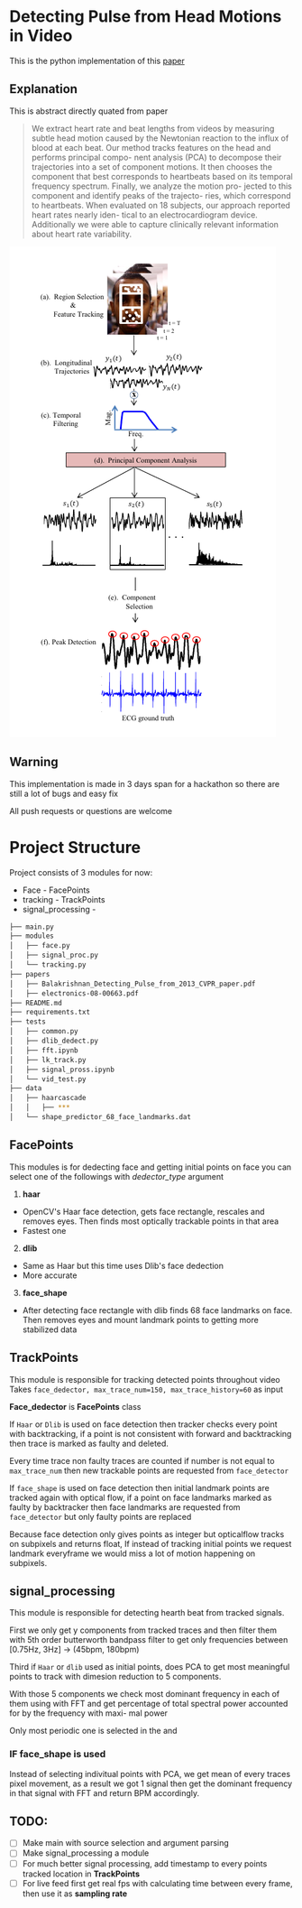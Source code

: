 # Detecting Pulse from Head Motions in Video
This is the python implementation of this [paper](https://people.csail.mit.edu/mrub/vidmag/papers/Balakrishnan_Detecting_Pulse_from_2013_CVPR_paper.pdf)

## Explanation
This is abstract directly quated from paper
> We extract heart rate and beat lengths from videos by
measuring subtle head motion caused by the Newtonian
reaction to the influx of blood at each beat. Our method
tracks features on the head and performs principal compo-
nent analysis (PCA) to decompose their trajectories into a
set of component motions. It then chooses the component
that best corresponds to heartbeats based on its temporal
frequency spectrum. Finally, we analyze the motion pro-
jected to this component and identify peaks of the trajecto-
ries, which correspond to heartbeats. When evaluated on
18 subjects, our approach reported heart rates nearly iden-
tical to an electrocardiogram device. Additionally we were
able to capture clinically relevant information about heart
rate variability.

![project overview](data/overview.png)


## Warning
This implementation is made in 3 days span for a hackathon so there are still a lot of bugs and easy fix

All push requests or questions are welcome

# Project Structure

Project consists of 3 modules for now:

* Face - FacePoints
* tracking - TrackPoints
* signal_processing -

```bash
├── main.py
├── modules
│   ├── face.py
│   ├── signal_proc.py
│   └── tracking.py
├── papers
│   ├── Balakrishnan_Detecting_Pulse_from_2013_CVPR_paper.pdf
│   ├── electronics-08-00663.pdf
├── README.md
├── requirements.txt
├── tests
│   ├── common.py
│   ├── dlib_dedect.py
│   ├── fft.ipynb
│   ├── lk_track.py
│   ├── signal_pross.ipynb
│   └── vid_test.py
├── data
│   ├── haarcascade
│   │   ├── ***
│   └── shape_predictor_68_face_landmarks.dat


```

## __FacePoints__
This modules is for dedecting face and getting initial points on face you can select one of the followings with *dedector_type* argument

  1.  __haar__ 
   * OpenCV's Haar face detection, gets face rectangle, rescales and removes eyes. Then finds most optically trackable points in that area
   * Fastest one
  2.  __dlib__
   * Same as Haar but this time uses Dlib's face dedection
   * More accurate
  3.  __face_shape__
   * After detecting face rectangle with dlib finds 68 face landmarks on face. Then removes eyes and mount landmark points to getting more stabilized data

## __TrackPoints__
This module is responsible for tracking detected points throughout video
Takes
`face_dedector, max_trace_num=150, max_trace_history=60` as input

__Face_dedector__ is __FacePoints__ class

If `Haar` or `Dlib` is used on face detection then tracker checks every point with backtracking, if a point is not consistent with forward and backtracking then trace is marked as faulty and deleted.

Every time trace non faulty traces are counted if number is not equal to `max_trace_num` then new trackable points are requested from `face_detector`

If `face_shape` is used on face detection then initial landmark points are tracked again with optical flow, if a point on face landmarks marked as faulty by backtracker then face landmarks are requested from `face_detector` but only faulty points are replaced 

Because face detection only gives points as integer but opticalflow tracks on subpixels and returns float, If instead of tracking initial points we request landmark everyframe we would miss a lot of motion happening on subpixels.


## __signal_processing__
This module is responsible for detecting hearth beat from tracked signals.

First we only get y components from tracked traces and then filter them with 5th order butterworth bandpass filter to get only frequencies between [0.75Hz, 3Hz] -> (45bpm, 180bpm)

Third if `Haar` or `dlib` used as initial points, does PCA to get most meaningful points to track with dimesion reduction to 5 components.

With those 5 components we check most dominant frequency in each of them using with FFT and get percentage of total
spectral power accounted for by the frequency with maxi-
mal power

Only most periodic one is selected in the and

### __IF face_shape is used__
Instead of selecting indivitual points with PCA, we get mean of every traces pixel movement, as a result we got 1 signal then get the dominant frequency in that signal with FFT and return BPM accordingly.

## TODO:
- [ ] Make main with source selection and argument parsing
- [ ] Make signal_processing a module
- [ ] For much better signal processing, add timestamp to every points tracked location in __TrackPoints__
- [ ]  For live feed first get real fps with calculating time between every frame, then use it as __sampling rate__
